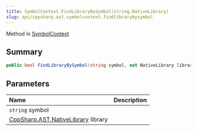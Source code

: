 ```yaml
---
title: SymbolContext.FindLibraryBySymbol(string,NativeLibrary)
slug: api/cppsharp.ast.symbolcontext.findlibrarybysymbol
---
```

Method in [SymbolContext](/api/cppsharp/ast/symbolcontext)

## Summary



```csharp
public bool FindLibraryBySymbol(string symbol, out NativeLibrary library);
```

## Parameters

|Name|Description|
|:---|:---|
|`string` symbol||
|[CppSharp.AST.NativeLibrary](/api/cppsharp/ast/nativelibrary) library||

